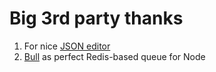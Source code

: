 # Big 3rd party thanks

1. For nice [JSON editor](https://github.com/json-editor/json-editor)
2. [Bull](https://github.com/OptimalBits/bull) as perfect Redis-based queue for Node
